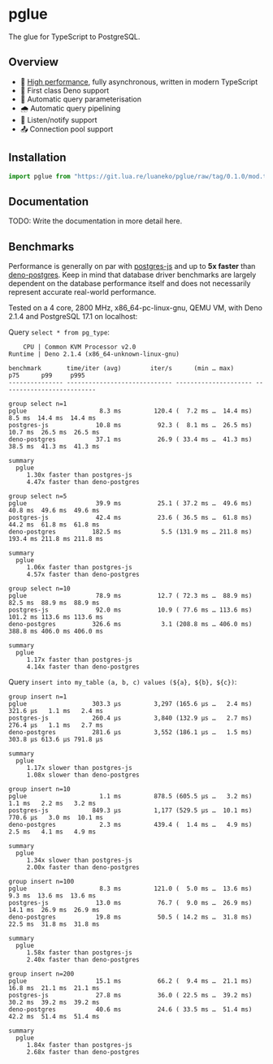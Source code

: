 # pglue

The glue for TypeScript to PostgreSQL.

## Overview

- 🌟 [High performance](#benchmarks), fully asynchronous, written in modern TypeScript
- 🐢 First class Deno support
- 💬 Automatic query parameterisation
- 🌧️ Automatic query pipelining
- 📣 Listen/notify support
- 📤 Connection pool support

## Installation

```ts
import pglue from "https://git.lua.re/luaneko/pglue/raw/tag/0.1.0/mod.ts";
```

## Documentation

TODO: Write the documentation in more detail here.

## Benchmarks

Performance is generally on par with [postgres-js][1] and up to **5x faster** than [deno-postgres][2]. Keep in mind that database driver benchmarks are largely dependent on the database performance itself and does not necessarily represent accurate real-world performance.

Tested on a 4 core, 2800 MHz, x86_64-pc-linux-gnu, QEMU VM, with Deno 2.1.4 and PostgreSQL 17.1 on localhost:

Query `select * from pg_type`:

```log
    CPU | Common KVM Processor v2.0
Runtime | Deno 2.1.4 (x86_64-unknown-linux-gnu)

benchmark       time/iter (avg)        iter/s      (min … max)           p75      p99     p995
--------------- ----------------------------- --------------------- --------------------------

group select n=1
pglue                    8.3 ms         120.4 (  7.2 ms …  14.4 ms)   8.5 ms  14.4 ms  14.4 ms
postgres-js             10.8 ms          92.3 (  8.1 ms …  26.5 ms)  10.7 ms  26.5 ms  26.5 ms
deno-postgres           37.1 ms          26.9 ( 33.4 ms …  41.3 ms)  38.5 ms  41.3 ms  41.3 ms

summary
  pglue
     1.30x faster than postgres-js
     4.47x faster than deno-postgres

group select n=5
pglue                   39.9 ms          25.1 ( 37.2 ms …  49.6 ms)  40.8 ms  49.6 ms  49.6 ms
postgres-js             42.4 ms          23.6 ( 36.5 ms …  61.8 ms)  44.2 ms  61.8 ms  61.8 ms
deno-postgres          182.5 ms           5.5 (131.9 ms … 211.8 ms) 193.4 ms 211.8 ms 211.8 ms

summary
  pglue
     1.06x faster than postgres-js
     4.57x faster than deno-postgres

group select n=10
pglue                   78.9 ms          12.7 ( 72.3 ms …  88.9 ms)  82.5 ms  88.9 ms  88.9 ms
postgres-js             92.0 ms          10.9 ( 77.6 ms … 113.6 ms) 101.2 ms 113.6 ms 113.6 ms
deno-postgres          326.6 ms           3.1 (208.8 ms … 406.0 ms) 388.8 ms 406.0 ms 406.0 ms

summary
  pglue
     1.17x faster than postgres-js
     4.14x faster than deno-postgres
```

Query `insert into my_table (a, b, c) values (${a}, ${b}, ${c})`:

```log
group insert n=1
pglue                  303.3 µs         3,297 (165.6 µs …   2.4 ms) 321.6 µs   1.1 ms   2.4 ms
postgres-js            260.4 µs         3,840 (132.9 µs …   2.7 ms) 276.4 µs   1.1 ms   2.7 ms
deno-postgres          281.6 µs         3,552 (186.1 µs …   1.5 ms) 303.8 µs 613.6 µs 791.8 µs

summary
  pglue
     1.17x slower than postgres-js
     1.08x slower than deno-postgres

group insert n=10
pglue                    1.1 ms         878.5 (605.5 µs …   3.2 ms)   1.1 ms   2.2 ms   3.2 ms
postgres-js            849.3 µs         1,177 (529.5 µs …  10.1 ms) 770.6 µs   3.0 ms  10.1 ms
deno-postgres            2.3 ms         439.4 (  1.4 ms …   4.9 ms)   2.5 ms   4.1 ms   4.9 ms

summary
  pglue
     1.34x slower than postgres-js
     2.00x faster than deno-postgres

group insert n=100
pglue                    8.3 ms         121.0 (  5.0 ms …  13.6 ms)   9.3 ms  13.6 ms  13.6 ms
postgres-js             13.0 ms          76.7 (  9.0 ms …  26.9 ms)  14.1 ms  26.9 ms  26.9 ms
deno-postgres           19.8 ms          50.5 ( 14.2 ms …  31.8 ms)  22.5 ms  31.8 ms  31.8 ms

summary
  pglue
     1.58x faster than postgres-js
     2.40x faster than deno-postgres

group insert n=200
pglue                   15.1 ms          66.2 (  9.4 ms …  21.1 ms)  16.8 ms  21.1 ms  21.1 ms
postgres-js             27.8 ms          36.0 ( 22.5 ms …  39.2 ms)  30.2 ms  39.2 ms  39.2 ms
deno-postgres           40.6 ms          24.6 ( 33.5 ms …  51.4 ms)  42.2 ms  51.4 ms  51.4 ms

summary
  pglue
     1.84x faster than postgres-js
     2.68x faster than deno-postgres
```

[1]: https://github.com/porsager/postgres
[2]: https://github.com/denodrivers/postgres
